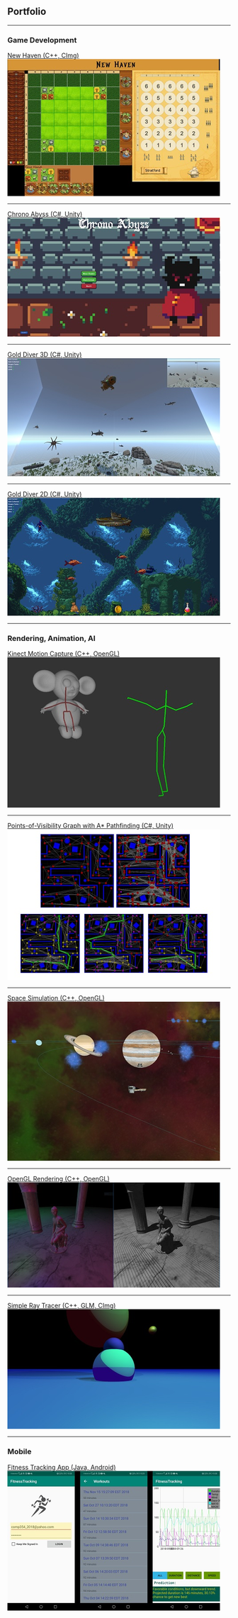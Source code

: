 ## Portfolio

---

### Game Development

<!-- [Riot Busters (C#, Unity)](https://github.com/zee366/RiotBusters) -->
<!-- <img src="images/riot-busters_thumbnail.jpg?raw=true"/> -->

<!-- --- -->

[New Haven (C++, CImg)](https://github.com/OmarAlFarajat/New-Haven-Board-Game)
<img src="images/new-haven_thumbnail.jpg?raw=true"/>

---

[Chrono Abyss (C#, Unity)](https://github.com/christopherdufort/Dream-Eater-Interactive)
<img src="images/chrono-abyss_thumbnail.jpg?raw=true"/>

---

[Gold Diver 3D (C#, Unity)](https://github.com/OmarAlFarajat/Gold-Diver-3D)
<img src="images/gold-diver-3d_thumbnail.jpg?raw=true"/>

---

[Gold Diver 2D (C#, Unity)](https://github.com/OmarAlFarajat/Gold-Diver-2D)
<img src="images/gold-diver-2d_thumbnail.jpg?raw=true"/>

---

### Rendering, Animation, AI

[Kinect Motion Capture (C++, OpenGL)](https://github.com/OmarAlFarajat/Kinect-Motion-Capture)
<img src="images/kinect-mocap_thumbnail.jpg?raw=true"/>

---

[Points-of-Visibility Graph with A* Pathfinding (C#, Unity)](https://github.com/OmarAlFarajat/Unity-POV-Graph)
<img src="images/pov-graph_thumbnail.jpg?raw=true"/>

---

[Space Simulation (C++, OpenGL)](https://github.com/zee366/SpaceSimulation)
<img src="images/space-sim_thumbnail.jpg?raw=true"/>

---

[OpenGL Rendering (C++, OpenGL)](https://github.com/OmarAlFarajat/OpenGL-Rendering)
<img src="images/opengl-render_thumbnail.jpg?raw=true"/>

---

[Simple Ray Tracer (C++, GLM, CImg)](https://github.com/OmarAlFarajat/Simple-Ray-Tracer)
<img src="images/ray-tracer_thumbnail.jpg?raw=true"/>

---

### Mobile

[Fitness Tracking App (Java, Android)](https://github.com/comp354-group-i-j/fitnesstracking)
<img src="images/fitness-app_thumbnail.jpg?raw=true"/>
